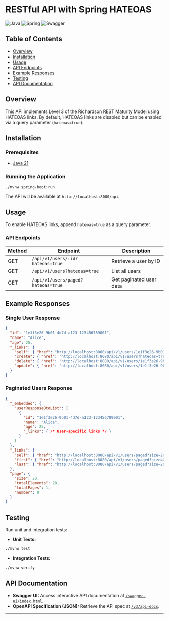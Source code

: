 # RESTful API with Spring HATEOAS

![Java](https://img.shields.io/badge/java-%23ED8B00.svg?style=for-the-badge&logo=openjdk&logoColor=white) ![Spring](https://img.shields.io/badge/spring-%236DB33F.svg?style=for-the-badge&logo=spring&logoColor=white) ![Swagger](https://img.shields.io/badge/-Swagger-%23Clojure?style=for-the-badge&logo=swagger&logoColor=white)

## Table of Contents

- [Overview](#overview)
- [Installation](#installation)
- [Usage](#usage)
- [API Endpoints](#api-endpoints)
- [Example Responses](#example-responses)
- [Testing](#testing)
- [API Documentation](#api-documentation)

## Overview

This API implements Level 3 of the Richardson REST Maturity Model using HATEOAS links. By default, HATEOAS links are disabled but can be enabled via a query parameter (`hateoas=true`).

## Installation

### Prerequisites
- [Java 21](https://www.oracle.com/java/technologies/downloads/#java21)

### Running the Application
```bash
./mvnw spring-boot:run
```
The API will be available at `http://localhost:8080/api`.

## Usage

To enable HATEOAS links, append `hateoas=true` as a query parameter.

### API Endpoints

| Method | Endpoint | Description |
|--------|---------|-------------|
| GET | `/api/v1/users/:id?hateoas=true` | Retrieve a user by ID |
| GET | `/api/v1/users?hateoas=true` | List all users |
| GET | `/api/v1/users/paged?hateoas=true` | Get paginated user data |

## Example Responses

### Single User Response
```json
{
  "id": "1e1f3e26-9b01-4d7d-a123-123456789001",
  "name": "Alice",
  "age": 25,
  "_links": {
    "self": { "href": "http://localhost:8080/api/v1/users/1e1f3e26-9b01-4d7d-a123-123456789001?hateoas=true" },
    "create": { "href": "http://localhost:8080/api/v1/users?hateoas=true" },
    "delete": { "href": "http://localhost:8080/api/v1/users/1e1f3e26-9b01-4d7d-a123-123456789001" },
    "update": { "href": "http://localhost:8080/api/v1/users/1e1f3e26-9b01-4d7d-a123-123456789001?hateoas=true" }
  }
}
```

### Paginated Users Response
```json
{
  "_embedded": {
    "userResponseDtoList": [
      {
        "id": "1e1f3e26-9b01-4d7d-a123-123456789001",
        "name": "Alice",
        "age": 25,
        "_links": { /* User-specific links */ }
      }
    ]
  },
  "_links": {
    "self": { "href": "http://localhost:8080/api/v1/users/paged?size=20&page=0&hateoas=true" },
    "first": { "href": "http://localhost:8080/api/v1/users/paged?size=20&page=0&hateoas=true" },
    "last": { "href": "http://localhost:8080/api/v1/users/paged?size=20&page=0&hateoas=true" }
  },
  "page": {
    "size": 20,
    "totalElements": 20,
    "totalPages": 1,
    "number": 0
  }
}
```

## Testing

Run unit and integration tests:

- **Unit Tests:**
```bash
./mvnw test
```
- **Integration Tests:**
```bash
./mvnw verify
```

## API Documentation

- **Swagger UI:** Access interactive API documentation at [`/swagger-ui/index.html`](http://localhost:8080/swagger-ui/index.html).
- **OpenAPI Specification (JSON):** Retrieve the API spec at [`/v3/api-docs`](http://localhost:8080/v3/api-docs).

---

